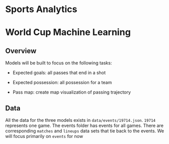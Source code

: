 # Sports Analytics

# World Cup Machine Learning

## Overview

Models will be built to focus on the following tasks:

* Expected goals: all passes that end in a shot

* Expected possession: all possession for a team

* Pass map: create map visualization of passing trajectory

## Data

All the data for the three models exists in `data/events/19714.json`. `19714` represents one game. The events folder has events for all games. There are corresponding `matches` and `lineups` data sets that tie back to the events. We will focus primarily on `events` for now


